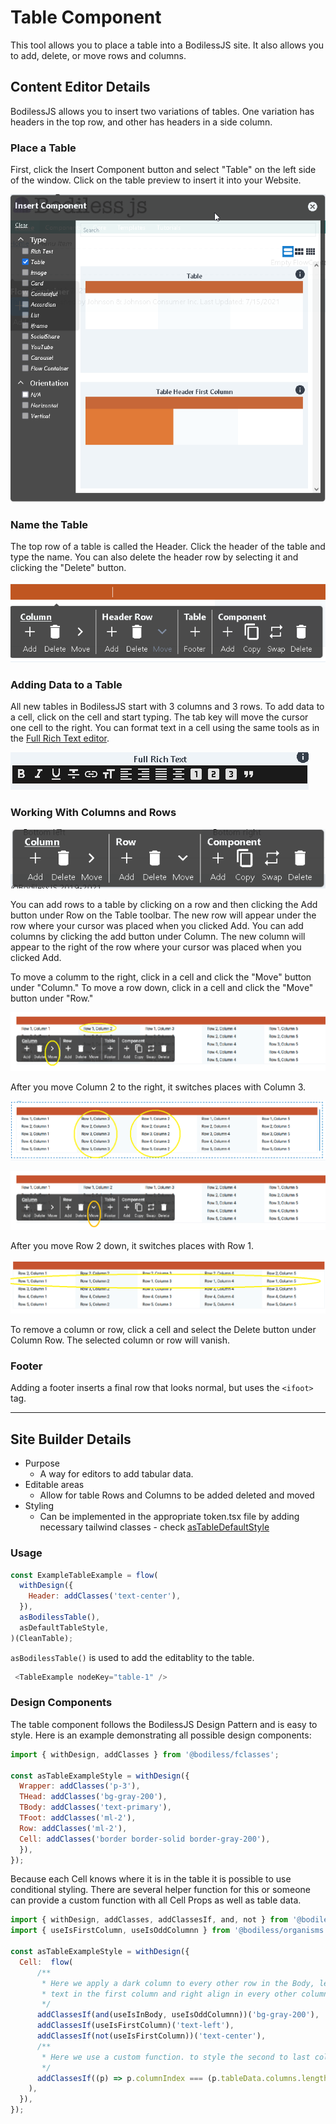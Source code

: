 # Table Component

This tool allows you to place a table into a BodilessJS site. It also allows you to
add, delete, or move rows and columns.

## Content Editor Details

BodilessJS allows you to insert two variations of tables. One variation has headers in the top
row, and other has headers in a side column.

### Place a Table

First, click the Insert Component button and select "Table" on the left side of the
window. Click on the table preview to insert it into your Website.

![Place a Table](./assets/Table_1.png)

### Name the Table

The top row of a table is called the Header. Click the header of the table and type
the name. You can also delete the header row by selecting it and clicking the "Delete"
button.

![Table Name](./assets/Table_2.png)

### Adding Data to a Table

All new tables in BodilessJS start with 3 columns and 3 rows. To add data to a cell,
click on the cell and start typing. The tab key will move the cursor one cell to
the right. You can format text in a cell using the same tools as in the 
[Full Rich Text editor](./RichText).

![Text Options](./assets/Table_3.png)

### Working With Columns and Rows

![Table Toolbar](./assets/Table_4.png)

You can add rows to a table by clicking on a row and then clicking the Add button
under Row on the Table toolbar. The new row will appear under the row where your
cursor was placed when you clicked Add. You can add columns by clicking the add
button under Column. The new column will appear to the right of the row where your
cursor was placed when you clicked Add.

To move a columm to the right, click in a cell and click the "Move" button under "Column."
To move a row down, click in a cell and click the "Move" button under "Row." 

![Moving a Column- before](./assets/Table_5.png)

After you move Column 2 to the right, it switches places with Column 3.

![Moving a Column- after](./assets/Table_6.png)

![Moving a Row- before](./assets/Table_7.png)

After you move Row 2 down, it switches places with Row 1.

![Moving a Row- after](./assets/Table_8.png)

To remove a column or row, click a cell and select the Delete button under Column
Row. The selected column or row will vanish.

### Footer

Adding a footer inserts a final row that looks normal, but uses the `<ifoot>` tag.


---

## Site Builder Details

- Purpose
  - A way for editors to add tabular data.
- Editable areas
  - Allow for table Rows and Columns to be added deleted and moved
- Styling
  - Can be implemented in the appropriate token.tsx file by adding necessary tailwind
classes - check [asTableDefaultStyle](../../examples/test-site/src/components/Table/index.tsx)

### Usage

``` js
const ExampleTableExample = flow(
  withDesign({
    Header: addClasses('text-center'),
  }),
  asBodilessTable(),
  asDefaultTableStyle,
)(CleanTable);
```

`asBodilessTable()` is used to add the editablity to the table.

``` js
 <TableExample nodeKey="table-1" />
```

### Design Components

The table component follows the BodilessJS Design Pattern and is easy to style. Here is an
example demonstrating all possible design components:

```js
import { withDesign, addClasses } from '@bodiless/fclasses';

const asTableExampleStyle = withDesign({
  Wrapper: addClasses('p-3'),
  THead: addClasses('bg-gray-200'),
  TBody: addClasses('text-primary'),
  TFoot: addClasses('ml-2'),
  Row: addClasses('ml-2'), 
  Cell: addClasses('border border-solid border-gray-200'),
  }),
});
```

Because each Cell knows where it is in the table it is possible to use conditional styling. There are several helper function for this or someone can provide a custom
function with all Cell Props as well as table data.

```js
import { withDesign, addClasses, addClassesIf, and, not } from '@bodiless/fclasses';
import { useIsFirstColumn, useIsOddColumnn } from '@bodiless/organisms';

const asTableExampleStyle = withDesign({
  Cell:  flow(
      /**
       * Here we apply a dark column to every other row in the Body, left align 
       * text in the first column and right align in every other column.
       */
      addClassesIf(and(useIsInBody, useIsOddColumnn))('bg-gray-200'),
      addClassesIf(useIsFirstColumn)('text-left'),
      addClassesIf(not(useIsFirstColumn))('text-center'),
      /**
       * Here we use a custom function. to style the second to last column
       */
      addClassesIf((p) => p.columnIndex === (p.tableData.columns.length - 2))('bg-color-orange-700'),
    ),
  }),
});
